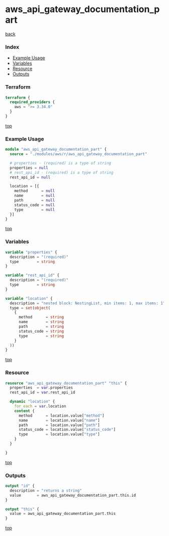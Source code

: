 # aws_api_gateway_documentation_part

[back](../aws.md)

### Index

- [Example Usage](#example-usage)
- [Variables](#variables)
- [Resource](#resource)
- [Outputs](#outputs)

### Terraform

```terraform
terraform {
  required_providers {
    aws = ">= 3.34.0"
  }
}
```

[top](#index)

### Example Usage

```terraform
module "aws_api_gateway_documentation_part" {
  source = "./modules/aws/r/aws_api_gateway_documentation_part"

  # properties - (required) is a type of string
  properties = null
  # rest_api_id - (required) is a type of string
  rest_api_id = null

  location = [{
    method      = null
    name        = null
    path        = null
    status_code = null
    type        = null
  }]
}
```

[top](#index)

### Variables

```terraform
variable "properties" {
  description = "(required)"
  type        = string
}

variable "rest_api_id" {
  description = "(required)"
  type        = string
}

variable "location" {
  description = "nested block: NestingList, min items: 1, max items: 1"
  type = set(object(
    {
      method      = string
      name        = string
      path        = string
      status_code = string
      type        = string
    }
  ))
}
```

[top](#index)

### Resource

```terraform
resource "aws_api_gateway_documentation_part" "this" {
  properties  = var.properties
  rest_api_id = var.rest_api_id

  dynamic "location" {
    for_each = var.location
    content {
      method      = location.value["method"]
      name        = location.value["name"]
      path        = location.value["path"]
      status_code = location.value["status_code"]
      type        = location.value["type"]
    }
  }

}
```

[top](#index)

### Outputs

```terraform
output "id" {
  description = "returns a string"
  value       = aws_api_gateway_documentation_part.this.id
}

output "this" {
  value = aws_api_gateway_documentation_part.this
}
```

[top](#index)